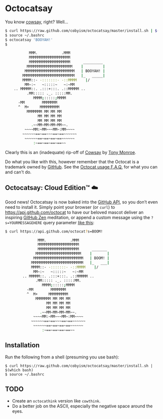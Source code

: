 Octocatsay
==========

You know [cowsay](http://en.wikipedia.org/wiki/Cowsay), right? Well...

```sh
$ curl https://raw.github.com/cobyism/octocatsay/master/install.sh | $(which bash)
$ source ~/.bashrc
$ octocatsay 'BOOYAH!'
$

           MMM.           .MMM
           MMMMMMMMMMMMMMMMMMM
           MMMMMMMMMMMMMMMMMMM      _________
          MMMMMMMMMMMMMMMMMMMMM    |         |
         MMMMMMMMMMMMMMMMMMMMMMM   | BOOYAH! |
        MMMMMMMMMMMMMMMMMMMMMMMM   |_   _____|
        MMMM::- -:::::::- -::MMMM    |/
         MM~:~   ~:::::~   ~:~MM
    .. MMMMM::. .:::+:::. .::MMMMM ..
          .MM::::: ._. :::::MM.
             MMMM;:::::;MMMM
      -MM        MMMMMMM
      ^  M+     MMMMMMMMM
          MMMMMMM MM MM MM
               MM MM MM MM
               MM MM MM MM
            .~~MM~MM~MM~MM~~.
         ~~~~MM:~MM~~~MM~:MM~~~~
        ~~~~~~==~==~~~==~==~~~~~~
         ~~~~~~==~==~==~==~~~~~~
             :~==~==~==~==~~
```

Clearly this is an (inadequate) rip-off of [Cowsay](http://en.wikipedia.org/wiki/Cowsay) by [Tony Monroe](http://www.nog.net/~tony/).

Do what you like with this, however remember that the Octocat is a trademark
owned by [GitHub](https://github.com/). See the [Octocat usage
F.A.Q.](http://octodex.github.com/faq.html) for what you can and can't do.

## Octocatsay: Cloud Edition™ :cloud:

Good news! Octocatsay is now baked into the [GitHub API](https://developer.github.com), so you don’t even need to install it. Simply point your browser (or `curl`) to <https://api.github.com/octocat> to have our beloved mascot deliver an inspiring [GitHub Zen](https://api.github.com/zen) meditation, or append a custom message using the `?s=YOURMESSAGEHERE` query parameter [like this](https://api.github.com/octocat?s=BOOM!): 

```sh
$ curl https://api.github.com/octocat?s=BOOM!

               MMM.           .MMM
               MMMMMMMMMMMMMMMMMMM
               MMMMMMMMMMMMMMMMMMM      _______
              MMMMMMMMMMMMMMMMMMMMM    |       |
             MMMMMMMMMMMMMMMMMMMMMMM   | BOOM! |
            MMMMMMMMMMMMMMMMMMMMMMMM   |_   ___|
            MMMM::- -:::::::- -::MMMM    |/
             MM~:~   ~:::::~   ~:~MM
        .. MMMMM::. .:::+:::. .::MMMMM ..
              .MM::::: ._. :::::MM.
                 MMMM;:::::;MMMM
          -MM        MMMMMMM
          ^  M+     MMMMMMMMM
              MMMMMMM MM MM MM
                   MM MM MM MM
                   MM MM MM MM
                .~~MM~MM~MM~MM~~.
             ~~~~MM:~MM~~~MM~:MM~~~~
            ~~~~~~==~==~~~==~==~~~~~~
             ~~~~~~==~==~==~==~~~~~~
                 :~==~==~==~==~~
```


## Installation

Run the following from a shell (presuming you use bash):

    $ curl https://raw.github.com/cobyism/octocatsay/master/install.sh | $(which bash)
    $ source ~/.bashrc
    
## TODO

- Create an `octocathink` version like `cowthink`.
- Do a better job on the ASCII, especially the negative space around the eyes.
